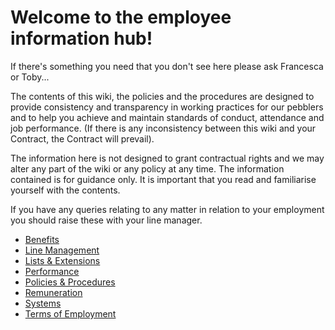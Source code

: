 # Welcome to the employee information hub!

If there's something you need that you don't see here please ask Francesca or Toby...

The contents of this wiki, the policies and the procedures are designed to provide consistency and transparency in working practices for our pebblers and to help you achieve and maintain standards of conduct, attendance and job performance. (If there is any inconsistency between this wiki and your Contract, the Contract will prevail).

The information here is not designed to grant contractual rights and we may alter any part of the wiki or any policy at any time. The information contained is for guidance only. It is important that you read and familiarise yourself with the contents.

If you have any queries relating to any matter in relation to your employment you should raise these with your line manager.

- [Benefits](https://sites.google.com/a/pebblecode.com/wiki/archived/benefits)
- [Line Management](https://sites.google.com/a/pebblecode.com/wiki/archived/line-management)
- [Lists & Extensions](https://sites.google.com/a/pebblecode.com/wiki/archived/contacts)
- [Performance](https://sites.google.com/a/pebblecode.com/wiki/archived/performance)
- [Policies & Procedures](https://sites.google.com/a/pebblecode.com/wiki/archived/policies)
- [Remuneration](https://sites.google.com/a/pebblecode.com/wiki/archived/remuneration)
- [Systems](https://sites.google.com/a/pebblecode.com/wiki/systems)
- [Terms of Employment](https://sites.google.com/a/pebblecode.com/wiki/archived/part-one-terms-of-employment)
